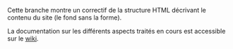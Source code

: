 Cette branche montre un correctif de la structure HTML décrivant le contenu du site (le fond sans la forme).

La documentation sur les différents aspects traités en cours est accessible sur le [wiki](https://github.com/code-academie/website/wiki).
